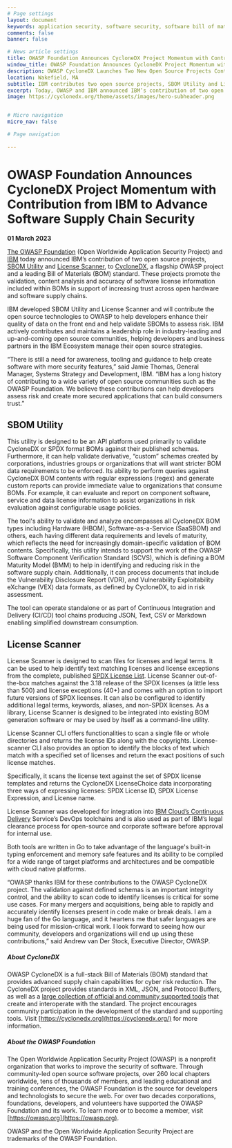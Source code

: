 ```yaml
---
# Page settings
layout: document
keywords: application security, software security, software bill of material, SBOM, BOM, open source, supply chain, specification, spdx, license, package url, purl, cpe
comments: false
banner: false

# News article settings
title: OWASP Foundation Announces CycloneDX Project Momentum with Contribution from IBM to Advance Software Supply Chain Security
window_title: OWASP Foundation Announces CycloneDX Project Momentum with Contribution from IBM to Advance Software Supply Chain Security
description: OWASP CycloneDX Launches Two New Open Source Projects Contributed by IBM that Advance Software Supply Chain Security
location: Wakefield, MA
subtitle: IBM contributes two open source projects, SBOM Utility and License Scanner, to CycloneDX
excerpt: Today, OWASP and IBM announced IBM’s contribution of two open source projects, SBOM Utility and License Scanner, to CycloneDX, a flagship OWASP project and a leading Bill of Materials (BOM) standard. These projects promote the validation, content analysis and accuracy of software license information included within BOMs in support of increasing trust across open hardware and software supply chains.
image: https://cyclonedx.org/theme/assets/images/hero-subheader.png


# Micro navigation
micro_nav: false

# Page navigation
    
---
```


# OWASP Foundation Announces CycloneDX Project Momentum with Contribution from IBM to Advance Software Supply Chain Security
**01 March 2023**

[The OWASP Foundation](https://owasp.org/) (Open Worldwide Application Security Project) and [IBM](https://www.ibm.com/) 
today announced IBM’s contribution of two open source projects, [SBOM Utility](https://github.com/CycloneDX/sbom-utility) 
and [License Scanner](https://github.com/CycloneDX/license-scanner), to [CycloneDX](https://cyclonedx.org/), a flagship 
OWASP project and a leading Bill of Materials (BOM) standard. These projects promote the validation, content analysis and
accuracy of software license information included within BOMs in support of increasing trust across open hardware and 
software supply chains.

IBM developed SBOM Utility and License Scanner and will contribute the open source technologies to OWASP to help developers
enhance their quality of data on the front end and help validate SBOMs to assess risk. IBM actively contributes and
maintains a leadership role in industry-leading and up-and-coming open source communities, helping developers and business
partners in the IBM Ecosystem manage their open source strategies.

“There is still a need for awareness, tooling and guidance to help create software with more security features,” said 
Jamie Thomas, General Manager, Systems Strategy and Development, IBM. “IBM has a long history of contributing to a wide 
variety of open source communities such as the OWASP Foundation. We believe these contributions can help developers assess
risk and create more secured applications that can build consumers trust.”

## SBOM Utility
This utility is designed to be an API platform used primarily to validate CycloneDX or SPDX format BOMs against their 
published schemas. Furthermore, it can help validate derivative, “custom” schemas created by corporations, industries 
groups or organizations that will want stricter BOM data requirements to be enforced. Its ability to perform queries 
against CycloneDX BOM contents with regular expressions (regex) and generate custom reports can provide immediate value 
to organizations that consume BOMs. For example, it can evaluate and report on component software, service and data 
license information to assist organizations in risk evaluation against configurable usage policies.

The tool's ability to validate and analyze encompasses all CycloneDX BOM types including Hardware (HBOM), 
Software-as-a-Service (SaaSBOM) and others, each having different data requirements and levels of maturity, which reflects
the need for increasingly domain-specific validation of BOM contents. Specifically, this utility intends to support the 
work of the OWASP Software Component Verification Standard (SCVS), which is defining a BOM Maturity Model (BMM) to help 
in identifying and reducing risk in the software supply chain. Additionally, it can process documents that include the 
Vulnerability Disclosure Report (VDR), and Vulnerability Exploitability eXchange (VEX) data formats, as defined by 
CycloneDX, to aid in risk assessment.

The tool can operate standalone or as part of Continuous Integration and Delivery (CI/CD) tool chains producing JSON,
Text, CSV or Markdown enabling simplified downstream consumption.

## License Scanner
License Scanner is designed to scan files for licenses and legal terms. It can be used to help identify text matching 
licenses and license exceptions from the complete, published [SPDX License List](https://spdx.org/licenses/). License 
Scanner out-of-the-box matches against the 3.18 release of the SPDX licenses (a little less than 500) and license 
exceptions (40+) and comes with an option to import future versions of SPDX licenses. It can also be configured to 
identify additional legal terms, keywords, aliases, and non-SPDX licenses. As a library, License Scanner is designed to 
be integrated into existing BOM generation software or may be used by itself as a command-line utility.

License Scanner CLI offers functionalities to scan a single file or whole directories and returns the license IDs along 
with the copyrights. License-scanner CLI also provides an option to identify the blocks of text which match with a 
specified set of licenses and return the exact positions of such license matches.

Specifically, it scans the license text against the set of SPDX license templates and returns the CycloneDX LicenseChoice 
data incorporating three ways of expressing licenses: SPDX License ID, SPDX License Expression, and License name.

License Scanner was developed for integration into [IBM Cloud’s Continuous Delivery](https://www.ibm.com/cloud/continuous-delivery) 
Service’s DevOps toolchains and is also used as part of IBM’s legal clearance process for open-source and corporate 
software before approval for internal use.

Both tools are written in Go to take advantage of the language's built-in typing enforcement and memory safe features 
and its ability to be compiled for a wide range of target platforms and architectures and be compatible with cloud 
native platforms.

“OWASP thanks IBM for these contributions to the OWASP CycloneDX project. The validation against defined schemas is an 
important integrity control, and the ability to scan code to identify licenses is critical for some use cases. For many
mergers and acquisitions, being able to rapidly and accurately identify licenses present in code make or break deals. 
I am a huge fan of the Go language, and it heartens me that safer languages are being used for mission-critical work. 
I look forward to seeing how our community, developers and organizations will end up using these contributions,” said 
Andrew van Der Stock, Executive Director, OWASP.

##### **About CycloneDX**

OWASP CycloneDX is a full-stack Bill of Materials (BOM) standard that provides advanced supply chain capabilities for 
cyber risk reduction. The CycloneDX project provides standards in XML, JSON, and Protocol Buffers, as well as a 
[large collection of official and community supported tools](https://cyclonedx.org/tool-center/) that create and 
interoperate with the standard. The project encourages community participation in the development of the standard and 
supporting tools. Visit [https://cyclonedx.org](https://cyclonedx.org/) for more information.

##### **About the OWASP Foundation**

The Open Worldwide Application Security Project (OWASP) is a nonprofit organization that works to improve the security of
software. Through community-led open source software projects, over 260 local chapters worldwide, tens of thousands of
members, and leading educational and training conferences, the OWASP Foundation is the source for developers and
technologists to secure the web. For over two decades corporations, foundations, developers, and volunteers have
supported the OWASP Foundation and its work. To learn more or to become a member, visit [https://owasp.org](https://owasp.org).

OWASP and the Open Worldwide Application Security Project are trademarks of the OWASP Foundation.
